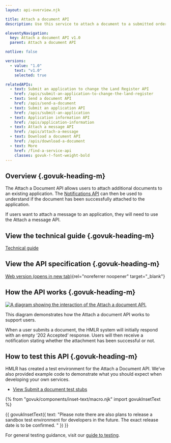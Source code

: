 ```yaml
---
layout: api-overview.njk

title: Attach a document API
description: Use this service to attach a document to a submitted order.

eleventyNavigation:
  key: Attach a document API v1.0
  parent: Attach a document API

notlive: false

versions:
  - value: "1.0"
    text: "v1.0"
    selected: true

relatedAPIs:
  - text: Submit an application to change the Land Register API
    href: /apis/submit-an-application-to-change-the-land-register 
  - text: Send a document API
    href: /apis/send-a-document
  - text: Submit an application API
    href: /apis/submit-an-application
  - text: Application information API
    href: /apis/application-information
  - text: Attach a message API
    href: /apis/attach-a-message
  - text: Download a document API
    href: /apis/download-a-document
  - text: More
    href: /find-a-service-api
    classes: govuk-!-font-weight-bold
---
```


<section>

## Overview {.govuk-heading-m}

The Attach a Document API allows users to attach additional documents to an existing application. The [Notifications API](/apis/notifications) can then be used to understand if the document has been successfully attached to the application. 

If users want to attach a message to an application, they will need to use the Attach a message API. 


</section>

<section>

## View the technical guide {.govuk-heading-m}

[Technical guide](./technical-guide)

</section>

<section>

## View the API specification {.govuk-heading-m}

[Web version (opens in new tab)](https://landregistry.github.io/bgtechdoc/vcad/v0_3/vcad-spec.html#tag/Application-information-API){rel="noreferrer noopener" target="_blank"}

</section>
  
<section>

## How the API works {.govuk-heading-m}

<a target="_blank" href="/assets/images/attach-document-with-notifications.png">
  <img src="/assets/images/attach-document-with-notifications.png" alt="A diagram showing the interaction of the Attach a document API."></a>

This diagram demonstrates how the Attach a document API works to support users.  

When a user submits a document, the HMLR system will initially respond with an empty ‘202 Accepted’ response.  Users will then receive a notification stating whether the attachment has been successful or not. 


</section>

<section>

## How to test this API {.govuk-heading-m}

HMLR has created a test environment for the Attach a Document API. We’ve also provided example code to demonstrate what you should expect when developing your own services.

<ul class="govuk-list">
  <li>
    <a class="govuk-link" href="./test-stubs">View Submit a document test stubs</a>
  </li>
</ul>


{% from "govuk/components/inset-text/macro.njk" import govukInsetText %}

{{ govukInsetText({
  text: "Please note there are also plans to release a sandbox test environment for developers in the future. The exact release date is to be confirmed. "
}) }}


For general testing guidance, visit our [guide to testing](/a-guide-to-testing).

</section>
